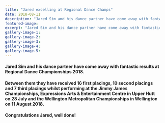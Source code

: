 ```yaml
---
title: "Jared excelling at Regional Dance Champs"
date: 2018-08-11
description: "Jared Sim and his dance partner have come away with fantastic results at Regional Dance Championships 2018..."
featured-image: 
excerpt: "Jared Sim and his dance partner have come away with fantastic results at Regional Dance Championships 2018."
gallery-image-1: 
gallery-image-2: 
gallery-image-3: 
gallery-image-4: 
gallery-image-5: 
---
```


<h4>Jared Sim and his dance partner have come away with fantastic results at Regional Dance Championships 2018.</h4>
<h4>Between them they have received 16 first placings, 10 second placings and 7 third placings whilst performing at the Jimmy James Championships, Expressions Arts &amp; Entertainment Centre in Upper Hutt on 28 July and the Wellington Metropolitan Championships in Wellington on 11 August 2018.</h4>
<h4>Congratulations Jared, well done!&nbsp;</h4>

